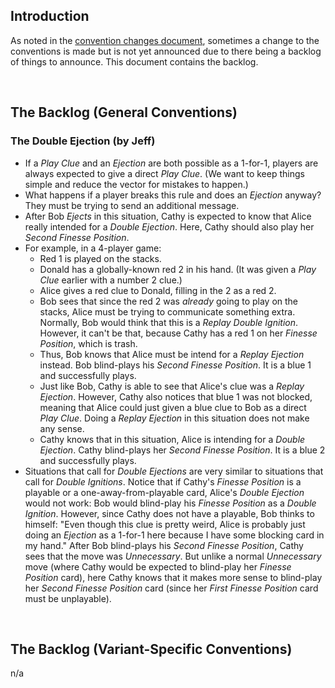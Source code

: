 ## Introduction

As noted in the [convention changes document](convention-changes.md), sometimes a change to the conventions is made but is not yet announced due to there being a backlog of things to announce. This document contains the backlog.

<br />

## The Backlog (General Conventions)

### The Double Ejection (by Jeff)

- If a _Play Clue_ and an _Ejection_ are both possible as a 1-for-1, players are always expected to give a direct _Play Clue_. (We want to keep things simple and reduce the vector for mistakes to happen.)
- What happens if a player breaks this rule and does an _Ejection_ anyway? They must be trying to send an additional message.
- After Bob _Ejects_ in this situation, Cathy is expected to know that Alice really intended for a _Double Ejection_. Here, Cathy should also play her _Second Finesse Position_.
- For example, in a 4-player game:
  - Red 1 is played on the stacks.
  - Donald has a globally-known red 2 in his hand. (It was given a _Play Clue_ earlier with a number 2 clue.)
  - Alice gives a red clue to Donald, filling in the 2 as a red 2.
  - Bob sees that since the red 2 was _already_ going to play on the stacks, Alice must be trying to communicate something extra. Normally, Bob would think that this is a _Replay Double Ignition_. However, it can't be that, because Cathy has a red 1 on her _Finesse Position_, which is trash.
  - Thus, Bob knows that Alice must be intend for a _Replay Ejection_ instead. Bob blind-plays his _Second Finesse Position_. It is a blue 1 and successfully plays.
  - Just like Bob, Cathy is able to see that Alice's clue was a _Replay Ejection_. However, Cathy also notices that blue 1 was not blocked, meaning that Alice could just given a blue clue to Bob as a direct _Play Clue_. Doing a _Replay Ejection_ in this situation does not make any sense.
  - Cathy knows that in this situation, Alice is intending for a _Double Ejection_. Cathy blind-plays her _Second Finesse Position_. It is a blue 2 and successfully plays.
- Situations that call for _Double Ejections_ are very similar to situations that call for _Double Ignitions_. Notice that if Cathy's _Finesse Position_ is a playable or a one-away-from-playable card, Alice's _Double Ejection_ would not work: Bob would blind-play his _Finesse Position_ as a _Double Ignition_. However, since Cathy does not have a playable, Bob thinks to himself: "Even though this clue is pretty weird, Alice is probably just doing an _Ejection_ as a 1-for-1 here because I have some blocking card in my hand." After Bob blind-plays his _Second Finesse Position_, Cathy sees that the move was _Unnecessary_. But unlike a normal _Unnecessary_ move (where Cathy would be expected to blind-play her _Finesse Position_ card), here Cathy knows that it makes more sense to blind-play her _Second Finesse Position_ card (since her _First Finesse Position_ card must be unplayable).

<br />

## The Backlog (Variant-Specific Conventions)

n/a

<br />
